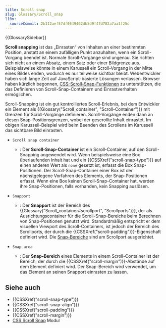 ```yaml
---
title: Scroll snap
slug: Glossary/Scroll_snap
l10n:
  sourceCommit: 2b112aef57df0649462db5d9f47d782a7aa1f25c
---
```


{{GlossarySidebar}}

**Scroll snapping** ist das „Einrasten“ von Inhalten an einer bestimmten Position, anstatt an einem zufälligen Punkt anzuhalten, wenn ein Scroll-Vorgang beendet ist. Normale Scroll-Vorgänge sind ungenau. Sie richten sich nicht an einem Absatz, einem Satz oder einer Bildgrenze aus. Beispielsweise könnte in einem Karussell ein Scroll-Vorgang in der Mitte eines Bildes enden, wodurch es nur teilweise sichtbar bleibt. Webentwickler haben sich lange Zeit auf JavaScript-basierte Lösungen verlassen. Browser haben kürzlich begonnen, [CSS-Scroll-Snap-Funktionen](/de/docs/Web/CSS/CSS_scroll_snap) zu unterstützen, die das Definieren von Scroll-Snap-Containern und Einrastverhalten ermöglichen.

Scroll-Snapping ist ein gut kontrolliertes Scroll-Erlebnis, bei dem Entwickler ein Element als {{Glossary("Scroll_container", "Scroll-Container")}} mit Grenzen für Scroll-Vorgänge definieren. Scroll-Vorgänge enden dann an diesen Snap-Positionsgrenzen, wobei der gescrollte Inhalt einrastet. Im obigen Karussell-Beispiel wird beim Beenden des Scrollens im Karussell das sichtbare Bild einrasten.

- `Scroll snap container`

  - : Der **Scroll-Snap-Container** ist ein Scroll-Container, auf den Scroll-Snapping angewendet wird. Wenn beispielsweise eine Box überlaufenden Inhalt hat und ein {{CSSXref("scroll-snap-type")}} auf einen anderen Wert als `none` gesetzt ist, erfasst die Box Snap-Positionen. Der Scroll-Snap-Container einer Box ist der nächstgelegene Vorfahren des Elements, der Snap-Positionen erfasst. Wenn eine Box keinen Scroll-Snap-Container hat, werden ihre Snap-Positionen, falls vorhanden, kein Snapping auslösen.

- `Snapport`

  - : Der **Snapport** ist der Bereich des {{Glossary("Scroll_container#scrollport", "Scrollports")}}, der als Ausrichtungscontainer für die Scroll-Snap-Bereiche beim Berechnen von Snap-Positionen genutzt wird. Standardmäßig entspricht er dem visuellen Viewport des Scroll-Containers, ist jedoch der Bereich des Scrollports, der durch die {{CSSXref("scroll-padding")}}-Eigenschaft definiert wird. Die [Snap-Bereiche](#snap_area) sind am Scrollport ausgerichtet.

- `Snap area`
  - : Der **Snap-Bereich** eines Elements in einem Scroll-Container ist der Bereich, der durch die {{CSSXref("scroll-margin")}}-Abstände auf dem Element definiert wird. Der Snap-Bereich wird verwendet, um das Element an seinen Snapport einrasten zu lassen.

## Siehe auch

- {{CSSXref("scroll-snap-type")}}
- {{CSSXref("scroll-snap-align")}}
- {{CSSXref("scroll-padding")}}
- {{CSSXref("scroll-margin")}}
- [CSS Scroll Snap](/de/docs/Web/CSS/CSS_scroll_snap) Modul
